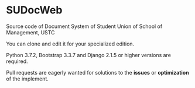# SUDocWeb
Source code of Document System of Student Union of School of Management, USTC

You can clone and edit it for your specialized edition.

Python 3.7.2, Bootstrap 3.3.7 and Django 2.1.5 or higher versions are required.

Pull requests are eagerly wanted for solutions to the **issues** or **optimization** of the implement.
